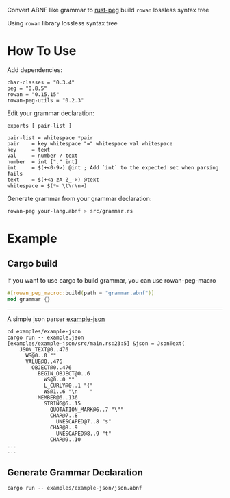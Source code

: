 Convert ABNF like grammar to [rust-peg] build `rowan` lossless syntax tree

Using `rowan` library lossless syntax tree

[rust-peg]: https://github.com/kevinmehall/rust-peg

# How To Use

Add dependencies:

```
char-classes = "0.3.4"
peg = "0.8.5"
rowan = "0.15.15"
rowan-peg-utils = "0.2.3"
```

Edit your grammar declaration:

```abnf
exports [ pair-list ]

pair-list = whitespace *pair
pair    = key whitespace "=" whitespace val whitespace
key     = text
val     = number / text
number  = int ["." int]
int     = $(+<0-9>) @int ; Add `int` to the expected set when parsing fails
text    = $(+<a-zA-Z_->) @text
whitespace = $(*< \t\r\n>)
```

Generate grammar from your grammar declaration:

```sh
rowan-peg your-lang.abnf > src/grammar.rs
```

# Example

## Cargo build

If you want to use cargo to build grammar, you can use rowan-peg-macro

```rust
#[rowan_peg_macro::build(path = "grammar.abnf")]
mod grammar {}
```

---

A simple json parser [example-json](./examples/example-json)

```
cd examples/example-json
cargo run -- example.json
[examples/example-json/src/main.rs:23:5] &json = JsonText(
    JSON_TEXT@0..476
      WS@0..0 ""
      VALUE@0..476
        OBJECT@0..476
          BEGIN_OBJECT@0..6
            WS@0..0 ""
            L_CURLY@0..1 "{"
            WS@1..6 "\n    "
          MEMBER@6..136
            STRING@6..15
              QUOTATION_MARK@6..7 "\""
              CHAR@7..8
                UNESCAPED@7..8 "s"
              CHAR@8..9
                UNESCAPED@8..9 "t"
              CHAR@9..10
...
...
```

## Generate Grammar Declaration

```
cargo run -- examples/example-json/json.abnf
```
